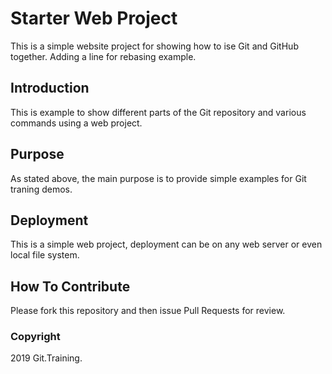 # Starter Web Project

This is a simple website project for showing how to ise Git and GitHub together. Adding a line for rebasing example.

## Introduction

This is example to show different parts of the Git repository and various
 commands using a web project.

## Purpose

As stated above, the main purpose is to provide
 simple examples for Git traning demos. 

## Deployment

This is a simple web project, deployment can be on
any web server or even local file system.

## How To Contribute

Please fork this repository and then issue Pull Requests for review.

### Copyright

2019 Git.Training.
